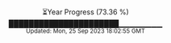 <p align="center">
⏳Year Progress (73.36 %) <br>
██████████████████████▁▁▁▁▁▁▁▁ <br>
<sub>Updated: Mon, 25 Sep 2023 18:02:55 GMT</sub>
</p>

